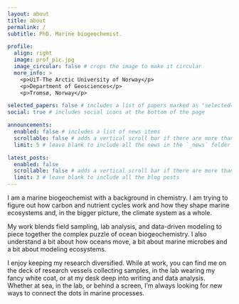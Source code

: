 ```yaml
---
layout: about
title: about
permalink: /
subtitle: PhD. Marine biogeochemist. 

profile:
  align: right
  image: prof_pic.jpg
  image_circular: false # crops the image to make it circular
  more_info: >
    <p>UiT-The Arctic University of Norway</p>
    <p>Department of Geosciences</p>
    <p>Tromsø, Norway</p>

selected_papers: false # includes a list of papers marked as "selected={true}"
social: true # includes social icons at the bottom of the page

announcements:
  enabled: false # includes a list of news items
  scrollable: false # adds a vertical scroll bar if there are more than 3 news items
  limit: 5 # leave blank to include all the news in the `_news` folder

latest_posts:
  enabled: false
  scrollable: false # adds a vertical scroll bar if there are more than 3 new posts items
  limit: 3 # leave blank to include all the blog posts
---
```

I am a marine biogeochemist with a background in chemistry. I am trying to figure out how carbon and nutrient cycles work and how they shape marine ecosystems and, in the bigger picture, the climate system as a whole. 

My work blends field sampling, lab analysis, and data-driven modeling to piece together the complex puzzle of ocean biogeochemistry. I also understand a bit about how oceans move, a bit about marine microbes and a bit about modeling ecosystems. 

I enjoy keeping my research diversified. While at work, you can find me on the deck of research vessels collecting samples, in the lab wearing my fancy white coat, or at my desk deep into writing and data analysis. Whether at sea, in the lab, or behind a screen, I’m always looking for new ways to connect the dots in marine processes.